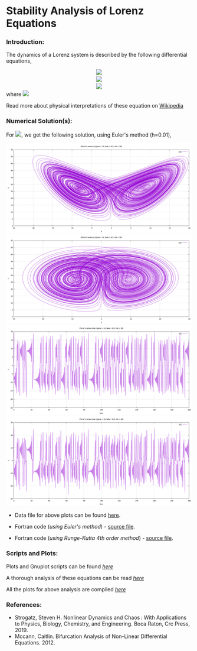  
# Stability Analysis of Lorenz Equations
### Introduction:

The dynamics of a Lorenz system is described by the following differential equations, 

<!-- $$
\dot{x} \ = \ \sigma (y - x) 
$$ --> 

<div align="center"><img src="https://render.githubusercontent.com/render/math?math=%5Cdot%7Bx%7D%20%5C%20%3D%20%5C%20%5Csigma%20(y%20-%20x)%20%0D"></div>
	
<!-- $$
\dot{y} \ = \ x(\rho - z) - y 
$$ --> 

<div align="center"><img src="https://render.githubusercontent.com/render/math?math=%5Cdot%7By%7D%20%5C%20%3D%20%5C%20x(%5Crho%20-%20z)%20-%20y%20%0D"></div>
	
<!-- $$
\dot{z} \ = \ xy - \beta z
$$ --> 

<div align="center"><img src="https://render.githubusercontent.com/render/math?math=%5Cdot%7Bz%7D%20%5C%20%3D%20%5C%20xy%20-%20%5Cbeta%20z%0D"></div>
	where <!-- $\sigma, \rho, \beta \ \epsilon \ \mathbb{R}$ --> <img src="https://render.githubusercontent.com/render/math?math=%5Csigma%2C%20%5Crho%2C%20%5Cbeta%20%5C%20%5Cepsilon%20%5C%20%5Cmathbb%7BR%7D">


Read more about physical interpretations of these equation on [Wikipedia](https://en.wikipedia.org/wiki/Lorenz_system)



### Numerical Solution(s):
For <!-- $\sigma = 10, \rho = 28, \beta = 8/3$ --> <img src="https://render.githubusercontent.com/render/math?math=%5Csigma%20%3D%2010%2C%20%5Crho%20%3D%2028%2C%20%5Cbeta%20%3D%208%2F3">, we get the following solution, using Euler's method (h=0.01),

![Plot of z vs x](LEa.png)
![Plot of z vs y](LEb.png)
![Plot of x vs t](LEc.png)
![Plot of y vs t](LEd.png)

- Data file for above plots can be found [here](/LSA/plots/leqn1.dat).

- Fortran code (*using Euler's method*) - [source file](/LSA/lorenz1.f95).

- Fortran code (*using Runge-Kutta 4th order method*) - [source file](/LSA/lorenz2.f95).

### Scripts and Plots:
Plots and Gnuplot scripts can be found [*here*](/LSA/plots)

A thorough analysis of these equations can be read [*here*](Lorenz_analysis.pdf)

All the plots for above analysis are compiled [*here*](Lorenz_plots.pdf)

### References: 

- Strogatz, Steven H. Nonlinear Dynamics and Chaos : With Applications to Physics, Biology, Chemistry, and Engineering. Boca Raton, Crc Press, 2019.
- Mccann, Caitlin. Bifurcation Analysis of Non-Linear Differential Equations. 2012.

‌